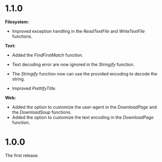 # 1.1.0

**Filesystem:**

- Improved exception handling in the *ReadTextFile* and *WriteTextFile* functions.

**Text:**

- Added the *FindFirstMatch* function.

- Text decoding error are now ignored in the *Stringify* function.
- The *Stringify* function now can use the provided encoding to decode the string.
- Improved *PrettifyTitle*.

**Web:**

- Added the option to customize the user-agent in the *DownloadPage* and the *DownloadSoup* functions.
- Added the option to customize the text encoding in the *DownloadPage* function.

# 1.0.0

The first release.